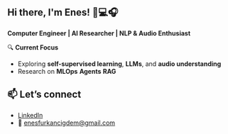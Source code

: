 ## Hi there, I'm Enes! 🌟💻🎧

**Computer Engineer | AI Researcher | NLP & Audio Enthusiast**

🔍 **Current Focus**
- Exploring **self-supervised learning**, **LLMs**, and **audio understanding**
- Research on **MLOps** **Agents** **RAG**


📫 **Let’s connect**
- 
- [LinkedIn]([https://linkedin.com/in/enesfurkancigdem/])
- 📧 enesfurkancigdem@gmail.com
